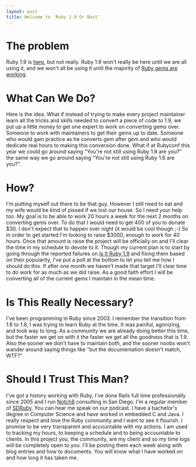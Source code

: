 ```yaml
---
layout: post
title: Welcome to 'Ruby 1.9 Or Bust'
---
```


# The problem #

Ruby 1.9 is [here](http://ruby-lang.org), but not really.  Ruby 1.9 won't really be here until we are all using it, and we won't all be using it until the majority of [Ruby gems are working](http://isitruby19.com/).

# What Can We Do? #

Here is the idea.  What if instead of trying to make every project maintainer learn all the tricks and skills needed to convert a piece of code to 1.9, we put up a little money to get one expert to work on converting gems over.  Someone to work with maintainers to get their gems up to date.  Someone who would gain practice as he converts gem after gem and who would dedicate real hours to making this conversion done.  What if at Rubyconf this year we could go around saying "You're not still using Ruby 1.8 are you?" the same way we go around saying "You're not still using Ruby 1.6 are you?".  

# How? #

I'm putting myself out there to be that guy.  However I still need to eat and my wife would be kind of pissed if we lost our house.  So I need your help too.  My goal is to be able to work 20 hours a week for the next 2 months on converting gems over.  To do that I would need to get 400 of you to donate &#36;30.  I don't expect that to happen over night (it would be cool though ;-)  So in order to get started I'm looking to raise &#36;3000, enough to work for 40 hours.  Once that amount is raise the project will be officially on and I'll clear the time in my schedule to devote to it.  Though my current plan is to start by going through the reported failures on [Is It Ruby 1.9](http://isitruby19.com/) and fixing them based on their popularity, I've put a poll at the bottom to let you tell me how I should do this.  If after one month we haven't made that target I'll clear time to do work for as much as we did raise.  As a good faith effort I will be converting all of the current gems I maintain in the mean time.

# Is This Really Necessary? #

I've been programming in Ruby since 2003.  I remember the transition from 1.6 to 1.8, I was trying to learn Ruby at the time.  It was painful, agonizing, and took way to long.  As a community we are already doing better this time, but the faster we get on with it the faster we get all the goodness that is 1.9.  Also the sooner we don't have to maintain both, and the sooner noobs won't wander around saying things like "but the documentation doesn't match, WTF?"

# Should I Trust This Man? #

I've got a history working with Ruby, I've done Rails full time professionally since 2005 and I run [Notch8](http://notch8.com) consulting in San Diego.  I'm a regular member of [SDRuby](http://sdruby.com).  You can hear me speak on our podcast.  I have a bachelor's degree in Computer Science and have worked in embedded C and Java.  I really respect and love the Ruby community and I want to see it flourish.  I promise to be very transparent and accountable with my actions.  I am used to tracking my hours, to keeping a schedule and to being accountable to clients.  In this project you, the community, are my client and so my time logs will be completely open to you.  I'll be posting them each week along with blog entries and how to documents.  You will know what I have worked on and how long it has taken me.
